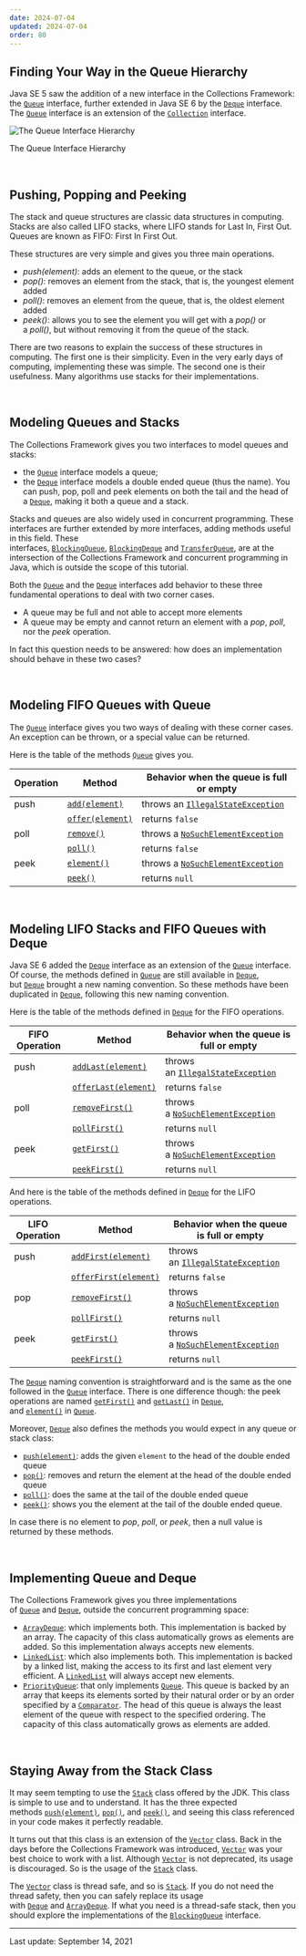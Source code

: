```yaml
---
date: 2024-07-04
updated: 2024-07-04
order: 80
---
```

## Finding Your Way in the Queue Hierarchy

Java SE 5 saw the addition of a new interface in the Collections Framework: the [`Queue`](https://docs.oracle.com/en/java/javase/22/docs/api/java.base/java/util/Queue.html) interface, further extended in Java SE 6 by the [`Deque`](https://docs.oracle.com/en/java/javase/22/docs/api/java.base/java/util/Deque.html) interface. The [`Queue`](https://docs.oracle.com/en/java/javase/22/docs/api/java.base/java/util/Queue.html) interface is an extension of the [`Collection`](https://docs.oracle.com/en/java/javase/22/docs/api/java.base/java/util/Collection.html) interface.

![The Queue Interface Hierarchy](https://dev.java/assets/images/collections-framework/02_queue-hierarchy.png)

The Queue Interface Hierarchy

 

## Pushing, Popping and Peeking

The stack and queue structures are classic data structures in computing. Stacks are also called LIFO stacks, where LIFO stands for Last In, First Out. Queues are known as FIFO: First In First Out.

These structures are very simple and gives you three main operations.

- _push(element)_: adds an element to the queue, or the stack
- _pop()_: removes an element from the stack, that is, the youngest element added
- _poll()_: removes an element from the queue, that is, the oldest element added
- _peek()_: allows you to see the element you will get with a _pop()_ or a _poll()_, but without removing it from the queue of the stack.

There are two reasons to explain the success of these structures in computing. The first one is their simplicity. Even in the very early days of computing, implementing these was simple. The second one is their usefulness. Many algorithms use stacks for their implementations.

 

## Modeling Queues and Stacks

The Collections Framework gives you two interfaces to model queues and stacks:

- the [`Queue`](https://docs.oracle.com/en/java/javase/22/docs/api/java.base/java/util/Queue.html) interface models a queue;
- the [`Deque`](https://docs.oracle.com/en/java/javase/22/docs/api/java.base/java/util/Deque.html) interface models a double ended queue (thus the name). You can push, pop, poll and peek elements on both the tail and the head of a [`Deque`](https://docs.oracle.com/en/java/javase/22/docs/api/java.base/java/util/Deque.html), making it both a queue and a stack.

Stacks and queues are also widely used in concurrent programming. These interfaces are further extended by more interfaces, adding methods useful in this field. These interfaces, [`BlockingQueue`](https://docs.oracle.com/en/java/javase/22/docs/api/java.base/java/util/concurrent/BlockingQueue.html), [`BlockingDeque`](https://docs.oracle.com/en/java/javase/22/docs/api/java.base/java/util/concurrent/BlockingDeque.html) and [`TransferQueue`](https://docs.oracle.com/en/java/javase/22/docs/api/java.base/java/util/concurrent/TransferQueue.html), are at the intersection of the Collections Framework and concurrent programming in Java, which is outside the scope of this tutorial.

Both the [`Queue`](https://docs.oracle.com/en/java/javase/22/docs/api/java.base/java/util/Queue.html) and the [`Deque`](https://docs.oracle.com/en/java/javase/22/docs/api/java.base/java/util/Deque.html) interfaces add behavior to these three fundamental operations to deal with two corner cases.

- A queue may be full and not able to accept more elements
- A queue may be empty and cannot return an element with a _pop_, _poll_, nor the _peek_ operation.

In fact this question needs to be answered: how does an implementation should behave in these two cases?

 

## Modeling FIFO Queues with Queue

The [`Queue`](https://docs.oracle.com/en/java/javase/22/docs/api/java.base/java/util/Queue.html) interface gives you two ways of dealing with these corner cases. An exception can be thrown, or a special value can be returned.

Here is the table of the methods [`Queue`](https://docs.oracle.com/en/java/javase/22/docs/api/java.base/java/util/Queue.html) gives you.

|Operation|Method|Behavior when the queue is full or empty|
|---|---|---|
|push|[`add(element)`](https://docs.oracle.com/en/java/javase/22/docs/api/java.base/java/util/Queue.html#add(E))|throws an [`IllegalStateException`](https://docs.oracle.com/en/java/javase/22/docs/api/java.base/java/lang/IllegalStateException.html)|
||[`offer(element)`](https://docs.oracle.com/en/java/javase/22/docs/api/java.base/java/util/Queue.html#offer(E))|returns `false`|
|poll|[`remove()`](https://docs.oracle.com/en/java/javase/22/docs/api/java.base/java/util/Queue.html#remove())|throws a [`NoSuchElementException`](https://docs.oracle.com/en/java/javase/22/docs/api/java.base/java/util/NoSuchElementException.html)|
||[`poll()`](https://docs.oracle.com/en/java/javase/22/docs/api/java.base/java/util/Queue.html#poll())|returns `false`|
|peek|[`element()`](https://docs.oracle.com/en/java/javase/22/docs/api/java.base/java/util/Queue.html#element())|throws a [`NoSuchElementException`](https://docs.oracle.com/en/java/javase/22/docs/api/java.base/java/util/NoSuchElementException.html)|
||[`peek()`](https://docs.oracle.com/en/java/javase/22/docs/api/java.base/java/util/Queue.html#peek())|returns `null`|

 

## Modeling LIFO Stacks and FIFO Queues with Deque

Java SE 6 added the [`Deque`](https://docs.oracle.com/en/java/javase/22/docs/api/java.base/java/util/Deque.html) interface as an extension of the [`Queue`](https://docs.oracle.com/en/java/javase/22/docs/api/java.base/java/util/Queue.html) interface. Of course, the methods defined in [`Queue`](https://docs.oracle.com/en/java/javase/22/docs/api/java.base/java/util/Queue.html) are still available in [`Deque`](https://docs.oracle.com/en/java/javase/22/docs/api/java.base/java/util/Deque.html), but [`Deque`](https://docs.oracle.com/en/java/javase/22/docs/api/java.base/java/util/Deque.html) brought a new naming convention. So these methods have been duplicated in [`Deque`](https://docs.oracle.com/en/java/javase/22/docs/api/java.base/java/util/Deque.html), following this new naming convention.

Here is the table of the methods defined in [`Deque`](https://docs.oracle.com/en/java/javase/22/docs/api/java.base/java/util/Deque.html) for the FIFO operations.

|FIFO Operation|Method|Behavior when the queue is full or empty|
|---|---|---|
|push|[`addLast(element)`](https://docs.oracle.com/en/java/javase/22/docs/api/java.base/java/util/Deque.html#addLast(E))|throws an [`IllegalStateException`](https://docs.oracle.com/en/java/javase/22/docs/api/java.base/java/lang/IllegalStateException.html)|
||[`offerLast(element)`](https://docs.oracle.com/en/java/javase/22/docs/api/java.base/java/util/Deque.html#offerLast(E))|returns `false`|
|poll|[`removeFirst()`](https://docs.oracle.com/en/java/javase/22/docs/api/java.base/java/util/Deque.html#removeFirst())|throws a [`NoSuchElementException`](https://docs.oracle.com/en/java/javase/22/docs/api/java.base/java/util/NoSuchElementException.html)|
||[`pollFirst()`](https://docs.oracle.com/en/java/javase/22/docs/api/java.base/java/util/Deque.html#pollFirst())|returns `null`|
|peek|[`getFirst()`](https://docs.oracle.com/en/java/javase/22/docs/api/java.base/java/util/Deque.html#getFirst())|throws a [`NoSuchElementException`](https://docs.oracle.com/en/java/javase/22/docs/api/java.base/java/util/NoSuchElementException.html)|
||[`peekFirst()`](https://docs.oracle.com/en/java/javase/22/docs/api/java.base/java/util/Deque.html#peekFirst())|returns `null`|

And here is the table of the methods defined in [`Deque`](https://docs.oracle.com/en/java/javase/22/docs/api/java.base/java/util/Deque.html) for the LIFO operations.

|LIFO Operation|Method|Behavior when the queue is full or empty|
|---|---|---|
|push|[`addFirst(element)`](https://docs.oracle.com/en/java/javase/22/docs/api/java.base/java/util/Deque.html#addFirst(E))|throws an [`IllegalStateException`](https://docs.oracle.com/en/java/javase/22/docs/api/java.base/java/lang/IllegalStateException.html)|
||[`offerFirst(element)`](https://docs.oracle.com/en/java/javase/22/docs/api/java.base/java/util/Deque.html#offerFirst(E))|returns `false`|
|pop|[`removeFirst()`](https://docs.oracle.com/en/java/javase/22/docs/api/java.base/java/util/Deque.html#removeFirst())|throws a [`NoSuchElementException`](https://docs.oracle.com/en/java/javase/22/docs/api/java.base/java/util/NoSuchElementException.html)|
||[`pollFirst()`](https://docs.oracle.com/en/java/javase/22/docs/api/java.base/java/util/Deque.html#pollFirst())|returns `null`|
|peek|[`getFirst()`](https://docs.oracle.com/en/java/javase/22/docs/api/java.base/java/util/Deque.html#getFirst())|throws a [`NoSuchElementException`](https://docs.oracle.com/en/java/javase/22/docs/api/java.base/java/util/NoSuchElementException.html)|
||[`peekFirst()`](https://docs.oracle.com/en/java/javase/22/docs/api/java.base/java/util/Deque.html#peekFirst())|returns `null`|

The [`Deque`](https://docs.oracle.com/en/java/javase/22/docs/api/java.base/java/util/Deque.html) naming convention is straightforward and is the same as the one followed in the [`Queue`](https://docs.oracle.com/en/java/javase/22/docs/api/java.base/java/util/Queue.html) interface. There is one difference though: the peek operations are named [`getFirst()`](https://docs.oracle.com/en/java/javase/22/docs/api/java.base/java/util/Deque.html#getFirst()) and [`getLast()`](https://docs.oracle.com/en/java/javase/22/docs/api/java.base/java/util/Deque.html#getLast()) in [`Deque`](https://docs.oracle.com/en/java/javase/22/docs/api/java.base/java/util/Deque.html), and [`element()`](https://docs.oracle.com/en/java/javase/22/docs/api/java.base/java/util/Deque.html#element()) in [`Queue`](https://docs.oracle.com/en/java/javase/22/docs/api/java.base/java/util/Queue.html).

Moreover, [`Deque`](https://docs.oracle.com/en/java/javase/22/docs/api/java.base/java/util/Deque.html) also defines the methods you would expect in any queue or stack class:

- [`push(element)`](https://docs.oracle.com/en/java/javase/22/docs/api/java.base/java/util/Deque.html#push(E)): adds the given `element` to the head of the double ended queue
- [`pop()`](https://docs.oracle.com/en/java/javase/22/docs/api/java.base/java/util/Deque.html#pop()): removes and return the element at the head of the double ended queue
- [`poll()`](https://docs.oracle.com/en/java/javase/22/docs/api/java.base/java/util/Deque.html#poll()): does the same at the tail of the double ended queue
- [`peek()`](https://docs.oracle.com/en/java/javase/22/docs/api/java.base/java/util/Deque.html#peek()): shows you the element at the tail of the double ended queue.

In case there is no element to _pop_, _poll_, or _peek_, then a null value is returned by these methods.

 

## Implementing Queue and Deque

The Collections Framework gives you three implementations of [`Queue`](https://docs.oracle.com/en/java/javase/22/docs/api/java.base/java/util/Queue.html) and [`Deque`](https://docs.oracle.com/en/java/javase/22/docs/api/java.base/java/util/Deque.html), outside the concurrent programming space:

- [`ArrayDeque`](https://docs.oracle.com/en/java/javase/22/docs/api/java.base/java/util/ArrayDeque.html): which implements both. This implementation is backed by an array. The capacity of this class automatically grows as elements are added. So this implementation always accepts new elements.
- [`LinkedList`](https://docs.oracle.com/en/java/javase/22/docs/api/java.base/java/util/LinkedList.html): which also implements both. This implementation is backed by a linked list, making the access to its first and last element very efficient. A [`LinkedList`](https://docs.oracle.com/en/java/javase/22/docs/api/java.base/java/util/LinkedList.html) will always accept new elements.
- [`PriorityQueue`](https://docs.oracle.com/en/java/javase/22/docs/api/java.base/java/util/PriorityQueue.html): that only implements [`Queue`](https://docs.oracle.com/en/java/javase/22/docs/api/java.base/java/util/Queue.html). This queue is backed by an array that keeps its elements sorted by their natural order or by an order specified by a [`Comparator`](https://docs.oracle.com/en/java/javase/22/docs/api/java.base/java/util/Comparator.html). The head of this queue is always the least element of the queue with respect to the specified ordering. The capacity of this class automatically grows as elements are added.

 

## Staying Away from the Stack Class

It may seem tempting to use the [`Stack`](https://docs.oracle.com/en/java/javase/22/docs/api/java.base/java/util/Stack.html) class offered by the JDK. This class is simple to use and to understand. It has the three expected methods [`push(element)`](https://docs.oracle.com/en/java/javase/22/docs/api/java.base/java/util/Stack.html#push(E)), [`pop()`](https://docs.oracle.com/en/java/javase/22/docs/api/java.base/java/util/Stack.html#pop()), and [`peek()`](https://docs.oracle.com/en/java/javase/22/docs/api/java.base/java/util/Stack.html#peek()), and seeing this class referenced in your code makes it perfectly readable.

It turns out that this class is an extension of the [`Vector`](https://docs.oracle.com/en/java/javase/22/docs/api/java.base/java/util/Vector.html) class. Back in the days before the Collections Framework was introduced, [`Vector`](https://docs.oracle.com/en/java/javase/22/docs/api/java.base/java/util/Vector.html) was your best choice to work with a list. Although [`Vector`](https://docs.oracle.com/en/java/javase/22/docs/api/java.base/java/util/Vector.html) is not deprecated, its usage is discouraged. So is the usage of the [`Stack`](https://docs.oracle.com/en/java/javase/22/docs/api/java.base/java/util/Stack.html) class.

The [`Vector`](https://docs.oracle.com/en/java/javase/22/docs/api/java.base/java/util/Vector.html) class is thread safe, and so is [`Stack`](https://docs.oracle.com/en/java/javase/22/docs/api/java.base/java/util/Stack.html). If you do not need the thread safety, then you can safely replace its usage with [`Deque`](https://docs.oracle.com/en/java/javase/22/docs/api/java.base/java/util/Deque.html) and [`ArrayDeque`](https://docs.oracle.com/en/java/javase/22/docs/api/java.base/java/util/ArrayDeque.html). If what you need is a thread-safe stack, then you should explore the implementations of the [`BlockingQueue`](https://docs.oracle.com/en/java/javase/22/docs/api/java.base/java/util/concurrent/BlockingQueue.html) interface.

---
Last update: September 14, 2021